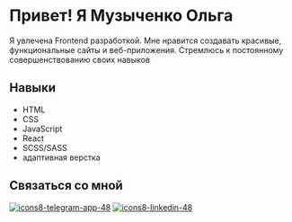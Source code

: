 # Привет! Я Музыченко Ольга
Я увлечена Frontend разработкой. Мне нравится создавать красивые, функциональные сайты и веб-приложения. Стремлюсь к постоянному совершенствованию своих навыков

## Навыки
+ HTML
+ CSS 
+ JavaScript 
+ React
+ SCSS/SASS
+ адаптивная верстка

## Связаться со мной
[![icons8-telegram-app-48](https://github.com/olymuzyka-intensive/OlgaMuzychenko/assets/137098489/0605e7db-b3f4-4970-bea6-0a8d6e8b3e87)](https://t.me/Olymuzyka)
[![icons8-linkedin-48](https://github.com/olymuzyka-intensive/OlgaMuzychenko/assets/137098489/30530dab-be21-4d50-9d39-6d1702af4e37)](https://www.linkedin.com/in/olymuzyka)

